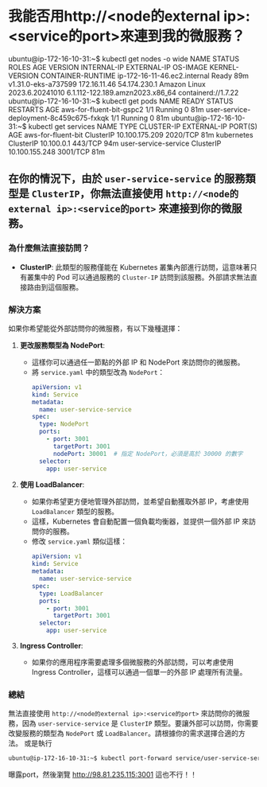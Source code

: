 # 我能否用http://<node的external ip>:<service的port>來連到我的微服務？
ubuntu@ip-172-16-10-31:~$ kubectl get nodes -o wide
NAME                           STATUS   ROLES    AGE   VERSION               INTERNAL-IP    EXTERNAL-IP    OS-IMAGE                       KERNEL-VERSION                    CONTAINER-RUNTIME
ip-172-16-11-46.ec2.internal   Ready    <none>   89m   v1.31.0-eks-a737599   172.16.11.46   54.174.230.1   Amazon Linux 2023.6.20241010   6.1.112-122.189.amzn2023.x86_64   containerd://1.7.22
ubuntu@ip-172-16-10-31:~$ kubectl get pods
NAME                                      READY   STATUS    RESTARTS   AGE
aws-for-fluent-bit-gspc2                  1/1     Running   0          81m
user-service-deployment-8c459c675-fxkqk   1/1     Running   0          81m
ubuntu@ip-172-16-10-31:~$ kubectl get services
NAME                   TYPE        CLUSTER-IP       EXTERNAL-IP   PORT(S)    AGE
aws-for-fluent-bit     ClusterIP   10.100.175.209   <none>        2020/TCP   81m
kubernetes             ClusterIP   10.100.0.1       <none>        443/TCP    94m
user-service-service   ClusterIP   10.100.155.248   <none>        3001/TCP   81m


## 在你的情況下，由於 `user-service-service` 的服務類型是 `ClusterIP`，你無法直接使用 `http://<node的external ip>:<service的port>` 來連接到你的微服務。

### 為什麼無法直接訪問？
- **ClusterIP**: 此類型的服務僅能在 Kubernetes 叢集內部進行訪問，這意味著只有叢集中的 Pod 可以通過服務的 `Cluster-IP` 訪問到該服務。外部請求無法直接路由到這個服務。

### 解決方案
如果你希望能從外部訪問你的微服務，有以下幾種選擇：

1. **更改服務類型為 NodePort**:
   - 這樣你可以通過任一節點的外部 IP 和 NodePort 來訪問你的微服務。
   - 將 `service.yaml` 中的類型改為 `NodePort`：
     ```yaml
     apiVersion: v1
     kind: Service
     metadata:
       name: user-service-service
     spec:
       type: NodePort
       ports:
         - port: 3001
           targetPort: 3001
           nodePort: 30001  # 指定 NodePort，必須是高於 30000 的數字
       selector:
         app: user-service
     ```

2. **使用 LoadBalancer**:
   - 如果你希望更方便地管理外部訪問，並希望自動獲取外部 IP，考慮使用 `LoadBalancer` 類型的服務。
   - 這樣，Kubernetes 會自動配置一個負載均衡器，並提供一個外部 IP 來訪問你的服務。
   - 修改 `service.yaml` 類似這樣：
     ```yaml
     apiVersion: v1
     kind: Service
     metadata:
       name: user-service-service
     spec:
       type: LoadBalancer
       ports:
         - port: 3001
           targetPort: 3001
       selector:
         app: user-service
     ```

3. **Ingress Controller**:
   - 如果你的應用程序需要處理多個微服務的外部訪問，可以考慮使用 Ingress Controller，這樣可以通過一個單一的外部 IP 處理所有流量。

### 總結
無法直接使用 `http://<node的external ip>:<service的port>` 來訪問你的微服務，因為 `user-service-service` 是 `ClusterIP` 類型。要讓外部可以訪問，你需要改變服務的類型為 `NodePort` 或 `LoadBalancer`。請根據你的需求選擇合適的方法。
或是執行
```sh
ubuntu@ip-172-16-10-31:~$ kubectl port-forward service/user-service-service 3001:3001
```
曝露port，然後瀏覽
http://98.81.235.115:3001
這也不行！！